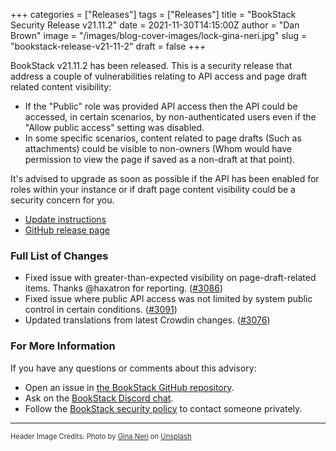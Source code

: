 +++
categories = ["Releases"]
tags = ["Releases"]
title = "BookStack Security Release v21.11.2"
date = 2021-11-30T14:15:00Z
author = "Dan Brown"
image = "/images/blog-cover-images/lock-gina-neri.jpg"
slug = "bookstack-release-v21-11-2"
draft = false
+++

BookStack v21.11.2 has been released.
This is a security release that address a couple of vulnerabilities relating to API access
and page draft related content visibility:

- If the "Public" role was provided API access then the API could be accessed, in certain scenarios,
  by non-authenticated users even if the "Allow public access" setting was disabled.
- In some specific scenarios, content related to page drafts (Such as attachments) could be visible
  to non-owners (Whom would have permission to view the page if saved  as a non-draft at that point).

It's advised to upgrade as soon as possible if the API has been enabled for roles within your instance
or if draft page content visibility could be a security concern for you.

* [Update instructions](https://www.bookstackapp.com/docs/admin/updates)
* [GitHub release page](https://github.com/BookStackApp/BookStack/releases/tag/v21.11.2)


### Full List of Changes

* Fixed issue with greater-than-expected visibility on page-draft-related items. Thanks @haxatron for reporting. ([#3086](https://github.com/BookStackApp/BookStack/issues/3086))
* Fixed issue where public API access was not limited by system public control in certain conditions. ([#3091](https://github.com/BookStackApp/BookStack/issues/3091))
* Updated translations from latest Crowdin changes. ([#3076](https://github.com/BookStackApp/BookStack/pull/3076))

### For More Information

If you have any questions or comments about this advisory:
* Open an issue in [the BookStack GitHub repository](BookStackApp/BookStack/issues).
* Ask on the [BookStack Discord chat](https://discord.gg/ztkBqR2).
* Follow the [BookStack security policy](https://github.com/BookStackApp/BookStack/blob/master/.github/SECURITY.md) to contact someone privately.

----

<span style="font-size: 0.8em;opacity:0.9;">Header Image Credits: <span>Photo by <a href="https://unsplash.com/@gneri1713?utm_source=unsplash&amp;utm_medium=referral&amp;utm_content=creditCopyText">Gina Neri</a> on <a href="https://unsplash.com/?utm_source=unsplash&amp;utm_medium=referral&amp;utm_content=creditCopyText">Unsplash</a></span></span>